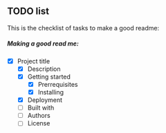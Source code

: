 ## TODO list
This is the checklist of tasks to make a good readme:


##### Making a good read me:
- [x] Project title
  - [x] Description
  - [x] Getting started
    - [x] Prerrequisites
    - [x] Installing
  - [x] Deployment
  - [ ] Built with
  - [ ] Authors
  - [ ] License